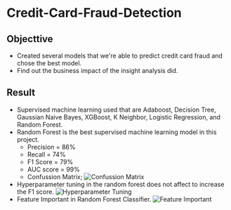 # Credit-Card-Fraud-Detection

## Objecttive
* Created several models that we're able to predict credit card fraud and chose the best model.
* Find out the business impact of the insight analysis did.

## Result
* Supervised machine learning used that are Adaboost, Decision Tree, Gaussian Naive Bayes, XGBoost, K Neighbor, Logistic Regression, and Random Forest.
* Random Forest is the best supervised machine learning model in this project.
  * Precision = 86%
  * Recall = 74%
  * F1 Score = 79%
  * AUC score = 99%
  * Confussion Matrix;
    ![Confussion Matrix](https://user-images.githubusercontent.com/85482667/136394809-0371c7b4-dd4b-4503-9e4b-5c75e53d53bc.png)
* Hyperparameter tuning in the random forest does not affect to increase the F1 score.
  ![Hyperparameter Tuning](https://user-images.githubusercontent.com/85482667/136393750-6842d277-90e9-4111-b802-17d7bcf60c68.png)
* Feature Important in Random Forest Classifier.
  ![Feature Important](https://user-images.githubusercontent.com/85482667/136394953-6d01b3b8-5003-4b9f-b1b6-ad4f20f8a44f.png)

